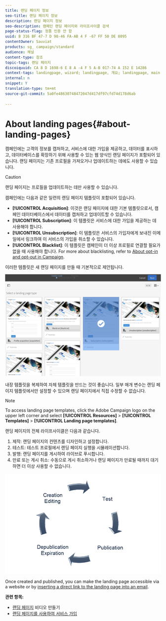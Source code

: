 ```yaml
---
title: 랜딩 페이지 정보
seo-title: 랜딩 페이지 정보
description: 랜딩 페이지 정보
seo-description: 캠페인 랜딩 페이지와 라이프사이클 검색
page-status-flag: 정품 인증 안 함
uuid: B 316 BF 47-7 D 98-46 FA-AB 4 F -67 FF 50 DE 8095
contentOwner: Sauviat
products: sg_ campaign/standard
audience: 채널
content-type: 참조
topic-tags: 랜딩 페이지
discoiquuid: CA 8 D 1698-6 E 8 A -4 F 5 A-B 017-74 A 152 E 14286
context-tags: landingpage, wizard; landingpage, 개요; landingpage, main
internal: n
snippet: Y
translation-type: tm+mt
source-git-commit: 5a0fe48630748472047d417df97cfd74d178d6ab

---
```



# About landing pages{#about-landing-pages}

캠페인에는 고객의 정보를 캡처하고, 서비스에 대한 가입을 제공하고, 데이터를 표시하고, 데이터베이스를 확장하기 위해 사용할 수 있는 웹 양식인 랜딩 페이지가 포함되어 있습니다. 랜딩 페이지는 기존 프로필을 가져오거나 업데이트하는 데에도 사용할 수 있습니다.

>[!CAUTION]
>
>랜딩 페이지는 프로필을 업데이트하는 데만 사용할 수 있습니다.

캠페인에는 다음과 같은 일련의 랜딩 페이지 템플릿이 포함되어 있습니다.

* **[!UICONTROL Acquisition]**: 이것은 랜딩 페이지에 대한 기본 템플릿으로서, 캠페인 데이터베이스에서 데이터를 캡처하고 업데이트할 수 있습니다.
* **[!UICONTROL Subscription]**: 이 템플릿은 서비스에 대한 가입을 제공하는 데 사용해야 합니다.
* **[!UICONTROL Unsubscription]**: 이 템플릿은 서비스의 가입자에게 보내진 이메일에서 링크하여 이 서비스의 가입을 취소할 수 있습니다.
* **[!UICONTROL Blacklist]**: 이 템플릿은 캠페인이 더 이상 프로필로 연결할 필요가 없을 때 사용해야 합니다. For more about blacklisting, refer to [About opt-in and opt-out in Campaign](../../audiences/using/about-opt-in-and-opt-out-in-campaign.md).

이러한 템플릿은 새 랜딩 페이지를 만들 때 기본적으로 제안됩니다.

![](assets/lp_creation_1.png)

내장 템플릿을 복제하여 자체 템플릿을 만드는 것이 좋습니다. 일부 매개 변수는 랜딩 페이지 템플릿에서만 설정할 수 있으며 랜딩 페이지에서 직접 수정할 수 없습니다.

>[!NOTE]
>
>To access landing page templates, click the Adobe Campaign logo on the upper left corner and select **[!UICONTROL Resources]** &gt; **[!UICONTROL Templates]** &gt; **[!UICONTROL Landing page templates]**.

랜딩 페이지의 전체 라이프사이클은 다음과 같습니다.

1. 제작: 랜딩 페이지의 컨텐츠를 디자인하고 설정합니다.
1. 테스트: 테스트 프로필에서 랜딩 페이지 실행을 시뮬레이션합니다.
1. 발행: 랜딩 페이지를 게시하여 라이브로 푸시합니다.
1. 만료 또는 게시 취소: 수동으로 게시 취소하거나 랜딩 페이지가 만료될 때까지 대기하면 더 이상 사용할 수 없습니다.

![](assets/lp_livecycle.png)

Once created and published, you can make the landing page accessible via a website or by [inserting a direct link to the landing page into an email](../../designing/using/inserting-a-link.md).

**관련 항목:**

* [랜딩 페이지](https://helpx.adobe.com/campaign/kt/acs/using/acs-create-edit-landing-page-feature-video-use.html) 비디오 만들기
* [랜딩 페이지를 사용하여 서비스 가입](../../audiences/using/creating-a-service.md)